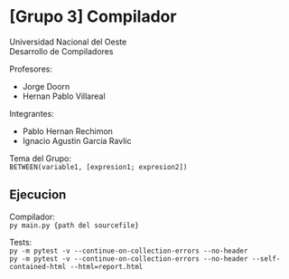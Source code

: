 # [Grupo 3] Compilador 
Universidad Nacional del Oeste  
Desarrollo de Compiladores  

Profesores:
- Jorge Doorn
- Hernan Pablo Villareal

Integrantes:
- Pablo Hernan Rechimon
- Ignacio Agustin Garcia Ravlic

Tema del Grupo:  
```BETWEEN(variable1, [expresion1; expresion2])```

## Ejecucion
Compilador:  
```py main.py {path del sourcefile}```

Tests:  
```py -m pytest -v --continue-on-collection-errors --no-header```  
```py -m pytest -v --continue-on-collection-errors --no-header --self-contained-html --html=report.html```
